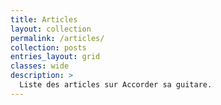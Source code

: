 ```yaml
---
title: Articles
layout: collection
permalink: /articles/
collection: posts
entries_layout: grid
classes: wide
description: >
  Liste des articles sur Accorder sa guitare.
---
```

